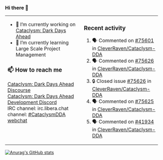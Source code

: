 ### Hi there 👋

<table><tr><td valign="top" width="50%">

- 🔭 I’m currently working on [Cataclysm: Dark Days Ahead](https://github.com/CleverRaven/Cataclysm-DDA)
- 🌱 I’m currently learning Large Scale Project Management

### 📫 How to reach me
[Cataclysm: Dark Days Ahead Discourse](https://discourse.cataclysmdda.org)  
[Cataclysm: Dark Days Ahead Development Discord](https://discord.gg/jFEc7Yp)  
IRC channel: irc.libera.chat channel: [#CataclysmDDA webchat](https://kiwiirc.com/nextclient/irc.libera.chat#CataclysmDDA)

</td><td valign="top" width="50%">

### Recent activity
<!--START_SECTION:activity-->
1. 🗣 Commented on [#75601](https://github.com/CleverRaven/Cataclysm-DDA/issues/75601#issuecomment-2284595063) in [CleverRaven/Cataclysm-DDA](https://github.com/CleverRaven/Cataclysm-DDA)
2. 🗣 Commented on [#75626](https://github.com/CleverRaven/Cataclysm-DDA/issues/75626#issuecomment-2284576272) in [CleverRaven/Cataclysm-DDA](https://github.com/CleverRaven/Cataclysm-DDA)
3. 🔒 Closed issue [#75626](https://github.com/CleverRaven/Cataclysm-DDA/issues/75626) in [CleverRaven/Cataclysm-DDA](https://github.com/CleverRaven/Cataclysm-DDA)
4. 🗣 Commented on [#75625](https://github.com/CleverRaven/Cataclysm-DDA/pull/75625#issuecomment-2284567367) in [CleverRaven/Cataclysm-DDA](https://github.com/CleverRaven/Cataclysm-DDA)
5. 🗣 Commented on [#41934](https://github.com/CleverRaven/Cataclysm-DDA/issues/41934#issuecomment-2284561206) in [CleverRaven/Cataclysm-DDA](https://github.com/CleverRaven/Cataclysm-DDA)
<!--END_SECTION:activity-->

</td></tr></table>

[![Anurag's GitHub stats](https://github-readme-stats.vercel.app/api?username=kevingranade)](https://github.com/anuraghazra/github-readme-stats)

